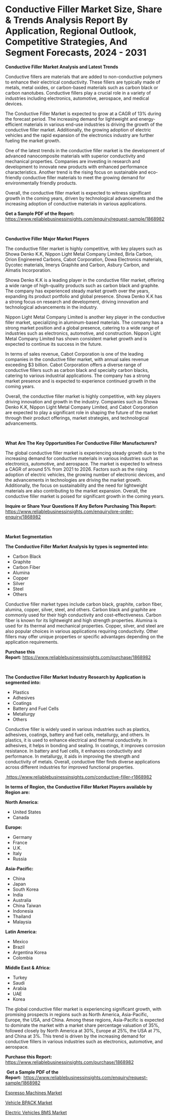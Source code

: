<p><h1>Conductive Filler Market Size, Share & Trends Analysis Report By Application, Regional Outlook, Competitive Strategies, And Segment Forecasts, 2024 - 2031</h1></p><p><strong>Conductive Filler Market Analysis and Latest Trends</strong></p>
<p><p>Conductive fillers are materials that are added to non-conductive polymers to enhance their electrical conductivity. These fillers are typically made of metals, metal oxides, or carbon-based materials such as carbon black or carbon nanotubes. Conductive fillers play a crucial role in a variety of industries including electronics, automotive, aerospace, and medical devices.</p><p>The Conductive Filler Market is expected to grow at a CAGR of 13% during the forecast period. The increasing demand for lightweight and energy-efficient materials in various end-use industries is driving the growth of the conductive filler market. Additionally, the growing adoption of electric vehicles and the rapid expansion of the electronics industry are further fueling the market growth.</p><p>One of the latest trends in the conductive filler market is the development of advanced nanocomposite materials with superior conductivity and mechanical properties. Companies are investing in research and development to innovate new products with enhanced performance characteristics. Another trend is the rising focus on sustainable and eco-friendly conductive filler materials to meet the growing demand for environmentally friendly products.</p><p>Overall, the conductive filler market is expected to witness significant growth in the coming years, driven by technological advancements and the increasing adoption of conductive materials in various applications.</p></p>
<p><strong>Get a Sample PDF of the Report:&nbsp;</strong> <a href="https://www.reliablebusinessinsights.com/enquiry/request-sample/1868982">https://www.reliablebusinessinsights.com/enquiry/request-sample/1868982</a></p>
<p>&nbsp;</p>
<p><strong>Conductive Filler Major Market Players</strong></p>
<p><p>The conductive filler market is highly competitive, with key players such as Showa Denko K.K, Nippon Light Metal Company Limited, Birla Carbon, Orion Engineered Carbons, Cabot Corporation, Dowa Electronics materials, Dycotec materials, Imerys Graphite and Carbon, Asbury Carbon, and Almatis Incorporation.</p><p>Showa Denko K.K is a leading player in the conductive filler market, offering a wide range of high-quality products such as carbon black and graphite. The company has experienced steady market growth over the years, expanding its product portfolio and global presence. Showa Denko K.K has a strong focus on research and development, driving innovation and technological advancements in the industry.</p><p>Nippon Light Metal Company Limited is another key player in the conductive filler market, specializing in aluminum-based materials. The company has a strong market position and a global presence, catering to a wide range of industries such as electronics, automotive, and construction. Nippon Light Metal Company Limited has shown consistent market growth and is expected to continue its success in the future.</p><p>In terms of sales revenue, Cabot Corporation is one of the leading companies in the conductive filler market, with annual sales revenue exceeding $3 billion. Cabot Corporation offers a diverse range of conductive fillers such as carbon black and specialty carbon blacks, catering to various industrial applications. The company has a strong market presence and is expected to experience continued growth in the coming years.</p><p>Overall, the conductive filler market is highly competitive, with key players driving innovation and growth in the industry. Companies such as Showa Denko K.K, Nippon Light Metal Company Limited, and Cabot Corporation are expected to play a significant role in shaping the future of the market through their product offerings, market strategies, and technological advancements.</p></p>
<p>&nbsp;</p>
<p><strong>What Are The Key Opportunities For Conductive Filler Manufacturers?</strong></p>
<p><p>The global conductive filler market is experiencing steady growth due to the increasing demand for conductive materials in various industries such as electronics, automotive, and aerospace. The market is expected to witness a CAGR of around 5% from 2021 to 2026. Factors such as the rising adoption of electric vehicles, the growing number of electronic devices, and the advancements in technologies are driving the market growth. Additionally, the focus on sustainability and the need for lightweight materials are also contributing to the market expansion. Overall, the conductive filler market is poised for significant growth in the coming years.</p></p>
<p><strong>Inquire or Share Your Questions If Any Before Purchasing This Report:</strong> <a href="https://www.reliablebusinessinsights.com/enquiry/pre-order-enquiry/1868982">https://www.reliablebusinessinsights.com/enquiry/pre-order-enquiry/1868982</a></p>
<p>&nbsp;</p>
<p><strong>Market Segmentation</strong></p>
<p><strong>The Conductive Filler Market Analysis by types is segmented into:</strong></p>
<p><ul><li>Carbon Black</li><li>Graphite</li><li>Carbon Fiber</li><li>Alumina</li><li>Copper</li><li>Silver</li><li>Steel</li><li>Others </li></ul></p>
<p><p>Conductive filler market types include carbon black, graphite, carbon fiber, alumina, copper, silver, steel, and others. Carbon black and graphite are commonly used for their high conductivity and cost-effectiveness. Carbon fiber is known for its lightweight and high strength properties. Alumina is used for its thermal and mechanical properties. Copper, silver, and steel are also popular choices in various applications requiring conductivity. Other fillers may offer unique properties or specific advantages depending on the application requirements.</p></p>
<p><strong>Purchase this Report:&nbsp;</strong><a href="https://www.reliablebusinessinsights.com/purchase/1868982">https://www.reliablebusinessinsights.com/purchase/1868982</a></p>
<p>&nbsp;</p>
<p><strong>The Conductive Filler Market Industry Research by Application is segmented into:</strong></p>
<p><ul><li>Plastics</li><li>Adhesives</li><li>Coatings</li><li>Battery and Fuel Cells</li><li>Metallurgy</li><li>Others </li></ul></p>
<p><p>Conductive filler is widely used in various industries such as plastics, adhesives, coatings, battery and fuel cells, metallurgy, and others. In plastics, it is used to enhance electrical and thermal conductivity. In adhesives, it helps in bonding and sealing. In coatings, it improves corrosion resistance. In battery and fuel cells, it enhances conductivity and performance. In metallurgy, it aids in improving the strength and conductivity of metals. Overall, conductive filler finds diverse applications across different industries for improved functional properties.</p></p>
<p><a href="https://www.reliablebusinessinsights.com/conductive-filler-r1868982">&nbsp;https://www.reliablebusinessinsights.com/conductive-filler-r1868982</a></p>
<p><strong>In terms of Region, the Conductive Filler Market Players available by Region are:</strong></p>
<p>
    <p> <strong> North America: </strong>
        <ul>
            <li>United States</li>
            <li>Canada</li>
        </ul>
        </p> 
    <p> <strong> Europe: </strong>
        <ul>
            <li>Germany</li>
            <li>France</li>
            <li>U.K.</li>
            <li>Italy</li>
            <li>Russia</li>
        </ul>
        </p> 
    <p> <strong> Asia-Pacific: </strong>
        <ul>
            <li>China</li>
            <li>Japan</li>
            <li>South Korea</li>
            <li>India</li>
            <li>Australia</li>
            <li>China Taiwan</li>
            <li>Indonesia</li>
            <li>Thailand</li>
            <li>Malaysia</li>
        </ul>
        </p> 
    <p> <strong> Latin America: </strong>
        <ul>
            <li>Mexico</li>
            <li>Brazil</li>
            <li>Argentina Korea</li>
            <li>Colombia</li>
        </ul>
        </p> 
    <p> <strong> Middle East & Africa: </strong>
        <ul>
            <li>Turkey</li>
            <li>Saudi</li>
            <li>Arabia</li>
            <li>UAE</li>
            <li>Korea</li>
        </ul>
    </p>
    </p>
<p><p>The global conductive filler market is experiencing significant growth, with promising prospects in regions such as North America, Asia-Pacific, Europe, the USA, and China. Among these regions, Asia-Pacific is expected to dominate the market with a market share percentage valuation of 35%, followed closely by North America at 30%, Europe at 25%, the USA at 7%, and China at 3%. This trend is driven by the increasing demand for conductive fillers in various industries such as electronics, automotive, and aerospace.</p></p>
<p><strong>Purchase this Report: </strong><a href="https://www.reliablebusinessinsights.com/purchase/1868982">https://www.reliablebusinessinsights.com/purchase/1868982</a></p>
<p>&nbsp;<strong>Get a Sample PDF of the Report:&nbsp;&nbsp;</strong><a href="https://www.reliablebusinessinsights.com/enquiry/request-sample/1868982">https://www.reliablebusinessinsights.com/enquiry/request-sample/1868982</a></p>
<p><strong></strong></p>
<p><p><a href="https://view.publitas.com/reportprime-1/global-espresso-machines-market-size-is-expected-to-reach-at-a-cagr-of-9-1-and-this-report-covers-market-growth-trend-opportunity-and-forecast-2024-2031/">Espresso Machines Market</a></p><p><a href="https://github.com/refatkhan11277/Market-Research-Report-List-1/blob/main/vehicle-bpack-market.md">Vehicle BPACK Market</a></p><p><a href="https://github.com/crlaem461/Market-Research-Report-List-1/blob/main/electric-vehicles-bms-market.md">Electric Vehicles BMS Market</a></p></p>